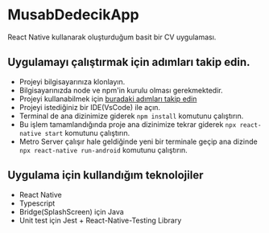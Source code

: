 # MusabDedecikApp

React Native kullanarak oluşturduğum basit bir CV uygulaması.

## Uygulamayı çalıştırmak için adımları takip edin.

- Projeyi bilgisayarınıza klonlayın.
- Bilgisayarınızda node ve npm'in kurulu olması gerekmektedir.
- Projeyi kullanabilmek için [buradaki adımları takip edin](https://reactnative.dev/docs/environment-setup)
- Projeyi istediğiniz bir IDE(VsCode) ile açın.
- Terminal de ana dizinimize giderek `npm install` komutunu çalıştırın.
- Bu işlem tamamlandığında proje ana dizinimize tekrar giderek `npx react-native start` komutunu çalıştırın.
- Metro Server çalışır hale geldiğinde yeni bir terminale geçip ana dizinde `npx react-native run-android` komutunu çalıştırın.

## Uygulama için kullandığım teknolojiler

- React Native
- Typescript
- Bridge(SplashScreen) için Java
- Unit test için Jest + React-Native-Testing Library

